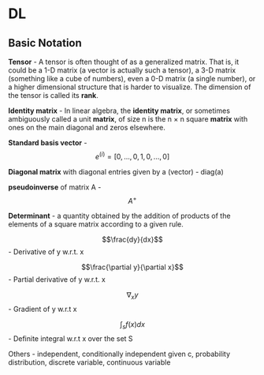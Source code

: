 # DL

## Basic Notation

**Tensor** - A tensor is often thought of as a generalized matrix. That is, it could be a 1-D matrix \(a vector is actually such a tensor\), a 3-D matrix \(something like a cube of numbers\), even a 0-D matrix \(a single number\), or a higher dimensional structure that is harder to visualize. The dimension of the tensor is called its **rank**.

**Identity matrix** - In linear algebra, the **identity matrix**, or sometimes ambiguously called a unit **matrix**, of size n is the n × n square **matrix** with ones on the main diagonal and zeros elsewhere. 

**Standard basis vector** - $$e^{(i)} = [0,...,0,1,0,...,0]$$ 

**Diagonal matrix** with diagonal entries given by a \(vector\) - diag\(a\)

**pseudoinverse** of matrix A - $$A^{+}$$ 

**Determinant** - a quantity obtained by the addition of products of the elements of a square matrix according to a given rule.

$$\frac{dy}{dx}$$ - Derivative of y w.r.t. x

$$\frac{\partial y}{\partial x}$$ - Partial derivative of y w.r.t. x

$$\nabla_{x}y$$ - Gradient of y w.r.t x

$$\int_{s}{f(x)}dx$$ - Definite integral w.r.t x over the set S

Others - independent, conditionally independent given c, probability distribution, discrete variable, continuous variable



